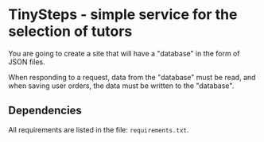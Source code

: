 # TinySteps -  simple service for the selection of tutors

You are going to create a site that will have a "database" in the form of JSON files.

When responding to a request, data from the "database" must be read, and when saving user orders, the data must be written to the "database".


## Dependencies

All requirements are listed in the file: `requirements.txt`.
